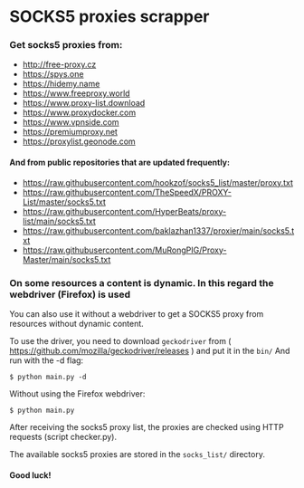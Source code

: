 # SOCKS5 proxies scrapper

### Get socks5 proxies from:
* http://free-proxy.cz
* https://spys.one
* https://hidemy.name
* https://www.freeproxy.world
* https://www.proxy-list.download
* https://www.proxydocker.com
* https://www.vpnside.com
* https://premiumproxy.net
* https://proxylist.geonode.com

#### Аnd from public repositories that are updated frequently:
* https://raw.githubusercontent.com/hookzof/socks5_list/master/proxy.txt
* https://raw.githubusercontent.com/TheSpeedX/PROXY-List/master/socks5.txt
* https://raw.githubusercontent.com/HyperBeats/proxy-list/main/socks5.txt
* https://raw.githubusercontent.com/baklazhan1337/proxier/main/socks5.txt
* https://raw.githubusercontent.com/MuRongPIG/Proxy-Master/main/socks5.txt

### On some resources a content is dynamic. In this regard the webdriver (Firefox) is used
You can also use it without a webdriver to get a SOCKS5 proxy from resources without dynamic content.

To use the driver, you need to download `geckodriver` from ( https://github.com/mozilla/geckodriver/releases ) and put it in the `bin/`
And run with the -d flag:
```commandline
$ python main.py -d
```

Without using the Firefox webdriver:
```commandline
$ python main.py
```

After receiving the socks5 proxy list, the proxies are checked using HTTP requests (script checker.py).

The available socks5 proxies are stored in the `socks_list/` directory.

#### Good luck!